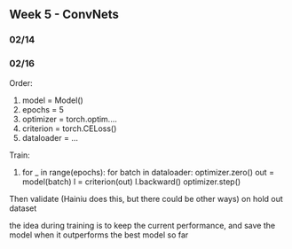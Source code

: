 ## Week 5 - ConvNets

### 02/14

### 02/16

Order:
1. model = Model()
1. epochs = 5
1. optimizer = torch.optim....
1. criterion = torch.CELoss()
1. dataloader = ...

Train:
1. for _ in range(epochs):
        for batch in dataloader:
            optimizer.zero()
            out = model(batch)
            l = criterion(out)
            l.backward()
            optimizer.step()

Then validate (Hainiu does this, but there could be other ways)
on hold out dataset

the idea during training is to keep the current performance, and save the model when it outperforms the best model so far

